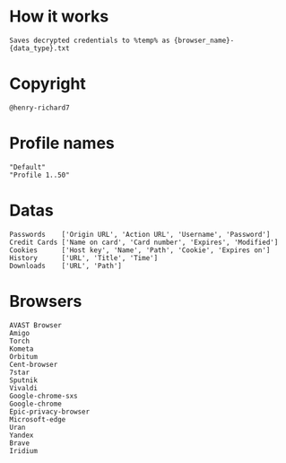 # How it works
    Saves decrypted credentials to %temp% as {browser_name}-{data_type}.txt

# Copyright
    @henry-richard7

# Profile names
    "Default"
    "Profile 1..50"

# Datas
    Passwords    ['Origin URL', 'Action URL', 'Username', 'Password']
    Credit Cards ['Name on card', 'Card number', 'Expires', 'Modified']
    Cookies      ['Host key', 'Name', 'Path', 'Cookie', 'Expires on']
    History      ['URL', 'Title', 'Time']
    Downloads    ['URL', 'Path']

# Browsers
    AVAST Browser
    Amigo
    Torch
    Kometa
    Orbitum
    Cent-browser
    7star
    Sputnik
    Vivaldi
    Google-chrome-sxs
    Google-chrome
    Epic-privacy-browser
    Microsoft-edge
    Uran
    Yandex
    Brave
    Iridium
    
